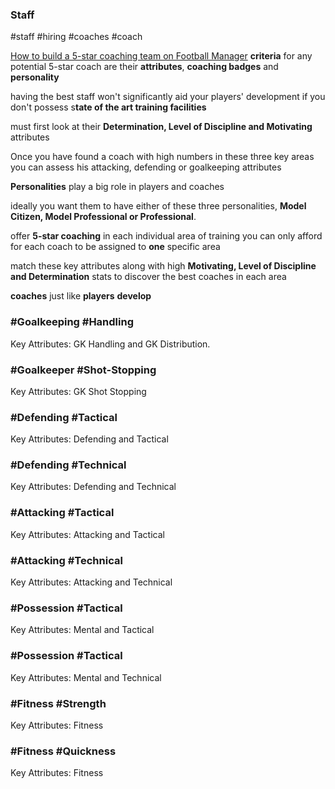 ### Staff  
#staff #hiring #coaches #coach 

[How to build a 5-star coaching team on Football Manager](https://footballwhispers.com/blog/how-to-build-a-5-star-coaching-team-on-football-manager/)
**criteria** for any potential 5-star coach are their **attributes**, **coaching badges** and **personality**

having the best staff won't significantly aid your players' development if you don't possess s**tate of the art training facilities**

must first look at their **Determination, Level of Discipline and Motivating** attributes

Once you have found a coach with high numbers in these three key areas you can assess his attacking, defending or goalkeeping attributes

**Personalities** play a big role in players and coaches

ideally you want them to have either of these three personalities, **Model Citizen, Model Professional or Professional**.

offer **5-star coaching** in each individual area of training you can only afford for each coach to be assigned to **one** specific area

match these key attributes along with high **Motivating, Level of Discipline and Determination** stats to discover the best coaches in each area

**coaches** just like **players** **develop**



### **#Goalkeeping #Handling**

Key Attributes: GK Handling and GK Distribution.

### **#Goalkeeper #Shot-Stopping**

Key Attributes: GK Shot Stopping

### **#Defending #Tactical**

Key Attributes: Defending and Tactical

### **#Defending #Technical**

Key Attributes: Defending and Technical

### **#Attacking #Tactical**

Key Attributes: Attacking and Tactical

### **#Attacking #Technical**

Key Attributes: Attacking and Technical

### **#Possession #Tactical**

Key Attributes: Mental and Tactical

### **#Possession #Tactical**

Key Attributes: Mental and Technical

### **#Fitness #Strength**

Key Attributes: Fitness

### **#Fitness #Quickness**

Key Attributes: Fitness